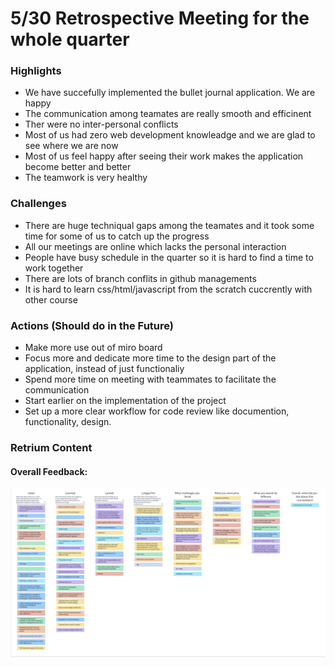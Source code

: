 # 5/30 Retrospective Meeting for the whole quarter


### Highlights
- We have succefully implemented the bullet journal application. We are happy
- The communication among teamates are really smooth and efficinent
- Ther were no inter-personal conflicts
- Most of us had zero web development knowleadge and we are glad to see where we are now
- Most of us feel happy after seeing their work makes the application become better and better
- The teamwork is very healthy 


### Challenges
- There are huge techniqual gaps among the teamates and it took some time for some of us to catch up the progress
- All our meetings are online which lacks the personal interaction
- People have busy schedule in the quarter so it is hard to find a time to work together
- There are lots of branch conflits in github managements
- It is hard to learn css/html/javascript from the scratch cuccrently with other course


### Actions (Should do in the Future)
- Make more use out of miro board
- Focus more and dedicate more time to the design part of the application, instead of just functionaliy
- Spend more time on meeting with teammates to facilitate the communication
- Start earlier on the implementation of the project
- Set up a more clear workflow for code review like documention, functionality, design.



### Retrium Content

#### Overall Feedback:
![first retrium](Assets/FinalRetro.png)
